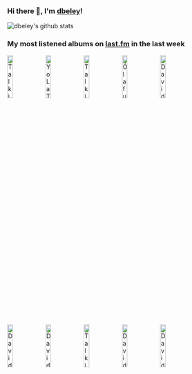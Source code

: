 ### Hi there 👋, I'm [dbeley](https://dbeley.ovh/en)!

![dbeley's github stats](https://github-readme-stats.vercel.app/api?username=dbeley)

### My most listened albums on [last.fm](https://www.last.fm/user/d_beley) in the last week

[<img src='https://lastfm.freetls.fastly.net/i/u/300x300/4916a8b825b644e3c47337d3dbb55cc6.jpg' width='16%' height='16%' alt='Talking Heads - More Songs About Buildings And Food (Deluxe Version)'>](https://www.last.fm/music/talking%2bheads/more%2bsongs%2babout%2bbuildings%2band%2bfood%2b%2528deluxe%2bversion%2529)&nbsp;
[<img src='https://lastfm.freetls.fastly.net/i/u/300x300/191fb05046bdec6b962dc75a9023d711.jpg' width='16%' height='16%' alt='Yo La Tengo - Wfmu Studios, East Orange, New Jersey 4th February 1990'>](https://www.last.fm/music/yo%2bla%2btengo/wfmu%2bstudios%252c%2beast%2borange%252c%2bnew%2bjersey%2b4th%2bfebruary%2b1990)&nbsp;
[<img src='https://lastfm.freetls.fastly.net/i/u/300x300/ce59a10acb2a7b832e015916ac49b331.jpg' width='16%' height='16%' alt='Talking Heads - Talking Heads 77 (Deluxe Version)'>](https://www.last.fm/music/talking%2bheads/talking%2bheads%2b%252777%2b%2528deluxe%2bversion%2529)&nbsp;
[<img src='https://lastfm.freetls.fastly.net/i/u/300x300/372330feaf1a55a5e1d9b3c7a8f03331.jpg' width='16%' height='16%' alt='Ólafur Arnalds - re:member'>](https://www.last.fm/music/%25c3%2593lafur%2barnalds/re%253amember)&nbsp;
[<img src='https://lastfm.freetls.fastly.net/i/u/300x300/d20d1b440bfb2d1d3591d2ceafd5ef6e.png' width='16%' height='16%' alt='David Bowie - Hunky Dory (2015 Remaster)'>](https://www.last.fm/music/david%2bbowie/hunky%2bdory%2b%25282015%2bremaster%2529)&nbsp;
<br>
[<img src='https://lastfm.freetls.fastly.net/i/u/300x300/8b6fd17dbef3875c530a157ddd4aa2b1.jpg' width='16%' height='16%' alt='David Bowie - Low (2017 remaster)'>](https://www.last.fm/music/david%2bbowie/low%2b%25282017%2bremaster%2529)&nbsp;
[<img src='https://lastfm.freetls.fastly.net/i/u/300x300/781be87e74355cc5cb8db5a5442f7de9.jpg' width='16%' height='16%' alt='David Bowie - The Rise and Fall of Ziggy Stardust and the Spiders from Mars (2012 Remaster)'>](https://www.last.fm/music/david%2bbowie/the%2brise%2band%2bfall%2bof%2bziggy%2bstardust%2band%2bthe%2bspiders%2bfrom%2bmars%2b%25282012%2bremaster%2529)&nbsp;
[<img src='https://lastfm.freetls.fastly.net/i/u/300x300/e73f7930803e18c8e0b1fb3ae9c30457.jpg' width='16%' height='16%' alt='Talking Heads - Fear Of Music (Deluxe Version)'>](https://www.last.fm/music/talking%2bheads/fear%2bof%2bmusic%2b%2528deluxe%2bversion%2529)&nbsp;
[<img src='https://lastfm.freetls.fastly.net/i/u/300x300/c8b1798abf4f517c0bb53e198df3a7b4.jpg' width='16%' height='16%' alt='David Bowie - "Heroes" (2017 remaster)'>](https://www.last.fm/music/david%2bbowie/%2522heroes%2522%2b%25282017%2bremaster%2529)&nbsp;
[<img src='https://lastfm.freetls.fastly.net/i/u/300x300/479d55be746f9d791740f6a4b73dd94c.jpg' width='16%' height='16%' alt='David Bowie - Aladdin Sane (2013 remaster)'>](https://www.last.fm/music/david%2bbowie/aladdin%2bsane%2b%25282013%2bremaster%2529)&nbsp;
<br>
